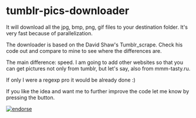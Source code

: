 tumblr-pics-downloader
======================

It will download all the jpg, bmp, png, gif files to your destination folder. 
It's very fast because of parallelization.

The downloader is based on the David Shaw's Tumblr_scrape.
Check his code out and compare to mine to see where the differences are.

The main difference: speed.
I am going to add other websites so that you can get pictures not only from tumblr, but let's say,
also from mmm-tasty.ru.

If only I were a regexp pro it would be already done :)

If you like the idea and want me to further improve the code let me know by pressing the button.

[![endorse](https://api.coderwall.com/outta/endorsecount.png)](https://coderwall.com/outta)
